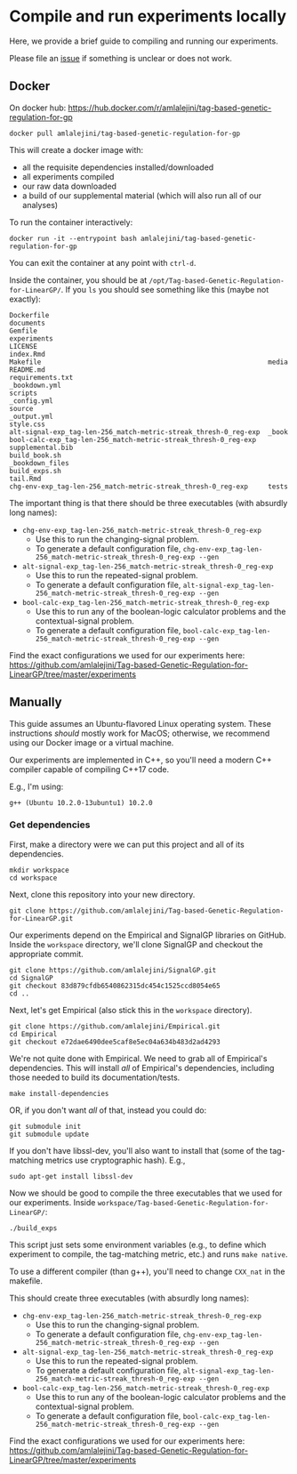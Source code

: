 # Compile and run experiments locally

Here, we provide a brief guide to compiling and running our experiments.

Please file an [issue](https://github.com/amlalejini/Tag-based-Genetic-Regulation-for-LinearGP/issues) if something is unclear or does not work.

## Docker

On docker hub: <https://hub.docker.com/r/amlalejini/tag-based-genetic-regulation-for-gp>

```
docker pull amlalejini/tag-based-genetic-regulation-for-gp
```

This will create a docker image with:

- all the requisite dependencies installed/downloaded
- all experiments compiled
- our raw data downloaded
- a build of our supplemental material (which will also run all of our analyses)

To run the container interactively:

```
docker run -it --entrypoint bash amlalejini/tag-based-genetic-regulation-for-gp
```

You can exit the container at any point with `ctrl-d`.

Inside the container, you should be at `/opt/Tag-based-Genetic-Regulation-for-LinearGP/`.
If you `ls` you should see something like this (maybe not exactly):

```
Dockerfile                                                       documents
Gemfile                                                          experiments
LICENSE                                                          index.Rmd
Makefile                                                         media
README.md                                                        requirements.txt
_bookdown.yml                                                    scripts
_config.yml                                                      source
_output.yml                                                      style.css
alt-signal-exp_tag-len-256_match-metric-streak_thresh-0_reg-exp  _book
bool-calc-exp_tag-len-256_match-metric-streak_thresh-0_reg-exp   supplemental.bib
build_book.sh                                                    _bookdown_files
build_exps.sh                                                    tail.Rmd
chg-env-exp_tag-len-256_match-metric-streak_thresh-0_reg-exp     tests
```

The important thing is that there should be three executables (with absurdly long names):

- `chg-env-exp_tag-len-256_match-metric-streak_thresh-0_reg-exp`
  - Use this to run the changing-signal problem.
  - To generate a default configuration file, `chg-env-exp_tag-len-256_match-metric-streak_thresh-0_reg-exp --gen`
- `alt-signal-exp_tag-len-256_match-metric-streak_thresh-0_reg-exp`
  - Use this to run the repeated-signal problem.
  - To generate a default configuration file, `alt-signal-exp_tag-len-256_match-metric-streak_thresh-0_reg-exp --gen`
- `bool-calc-exp_tag-len-256_match-metric-streak_thresh-0_reg-exp`
  - Use this to run any of the boolean-logic calculator problems and the contextual-signal problem.
  - To generate a default configuration file, `bool-calc-exp_tag-len-256_match-metric-streak_thresh-0_reg-exp --gen`

Find the exact configurations we used for our experiments here: <https://github.com/amlalejini/Tag-based-Genetic-Regulation-for-LinearGP/tree/master/experiments>

## Manually

This guide assumes an Ubuntu-flavored Linux operating system. These instructions _should_ mostly work for MacOS; otherwise, we recommend using our Docker image or a virtual machine.

Our experiments are implemented in C++, so you'll need a modern C++ compiler capable of compiling C++17 code.

E.g., I'm using:

```
g++ (Ubuntu 10.2.0-13ubuntu1) 10.2.0
```

### Get dependencies

First, make a directory were we can put this project and all of its dependencies.

```
mkdir workspace
cd workspace
```

Next, clone this repository into your new directory.

```
git clone https://github.com/amlalejini/Tag-based-Genetic-Regulation-for-LinearGP.git
```

Our experiments depend on the Empirical and SignalGP libraries on GitHub.
Inside the `workspace` directory, we'll clone SignalGP and checkout the appropriate commit.

```
git clone https://github.com/amlalejini/SignalGP.git
cd SignalGP
git checkout 83d879cfdb6540862315dc454c1525ccd8054e65
cd ..
```

Next, let's get Empirical (also stick this in the `workspace` directory).

```
git clone https://github.com/amlalejini/Empirical.git
cd Empirical
git checkout e72dae6490dee5caf8e5ec04a634b483d2ad4293
```

We're not quite done with Empirical. We need to grab all of Empirical's dependencies. This will install _all_ of Empirical's dependencies, including those needed to build its documentation/tests.

```
make install-dependencies
```

OR, if you don't want _all_ of that, instead you could do:

```
git submodule init
git submodule update
```

If you don't have libssl-dev, you'll also want to install that (some of the tag-matching metrics use cryptographic hash). E.g.,

```
sudo apt-get install libssl-dev
```

Now we should be good to compile the three executables that we used for our experiments. Inside `workspace/Tag-based-Genetic-Regulation-for-LinearGP/`:

```
./build_exps
```

This script just sets some environment variables (e.g., to define which experiment to compile, the tag-matching metric, etc.) and runs `make native`.

To use a different compiler (than g++), you'll need to change `CXX_nat` in the makefile.

This should create three executables (with absurdly long names):

- `chg-env-exp_tag-len-256_match-metric-streak_thresh-0_reg-exp`
  - Use this to run the changing-signal problem.
  - To generate a default configuration file, `chg-env-exp_tag-len-256_match-metric-streak_thresh-0_reg-exp --gen`
- `alt-signal-exp_tag-len-256_match-metric-streak_thresh-0_reg-exp`
  - Use this to run the repeated-signal problem.
  - To generate a default configuration file, `alt-signal-exp_tag-len-256_match-metric-streak_thresh-0_reg-exp --gen`
- `bool-calc-exp_tag-len-256_match-metric-streak_thresh-0_reg-exp`
  - Use this to run any of the boolean-logic calculator problems and the contextual-signal problem.
  - To generate a default configuration file, `bool-calc-exp_tag-len-256_match-metric-streak_thresh-0_reg-exp --gen`

Find the exact configurations we used for our experiments here: <https://github.com/amlalejini/Tag-based-Genetic-Regulation-for-LinearGP/tree/master/experiments>